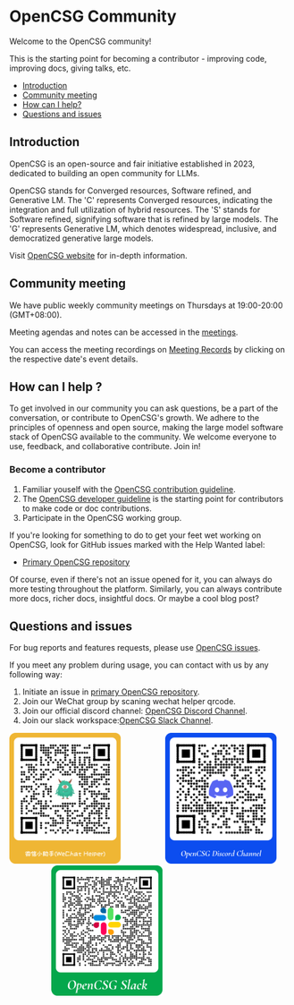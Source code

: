 # OpenCSG Community

Welcome to the OpenCSG community!

This is the starting point for becoming a contributor - improving code, improving docs, giving talks, etc.

- [Introduction](#introduction)
- [Community meeting](#community-meeting)
- [How can I help?](#how-can-i-help-)
- [Questions and issues](#questions-and-issues)

## Introduction

OpenCSG is an open-source and fair initiative established in 2023, dedicated to building an open community for LLMs.

OpenCSG stands for Converged resources, Software refined, and Generative LM. The 'C' represents Converged resources, indicating the integration and full utilization of hybrid resources. The 'S' stands for Software refined, signifying software that is refined by large models. The 'G' represents Generative LM, which denotes widespread, inclusive, and democratized generative large models.

Visit [OpenCSG website](https://opencsg.com/) for in-depth information.


## Community meeting

We have public weekly community meetings on Thursdays at 19:00-20:00 (GMT+08:00).

Meeting agendas and notes can be accessed in the [meetings](./meetings).

You can access the meeting recordings on [Meeting Records](https://opencsg-china.feishu.cn/drive/folder/GHNafC2melP8k3dxML1c8N7sntc?from=from_copylink) by clicking on the respective date's event details.

## How can I help ?

To get involved in our community you can ask questions, be a part of the conversation, or contribute to OpenCSG's growth.
We adhere to the principles of openness and open source, making the large model software stack of OpenCSG available to the community. We welcome everyone to use, feedback, and collaborative contribute. Join in!

### Become a contributor
1. Familiar youself with the [OpenCSG contribution guideline](./guidelines/CONTRIBUTING_en.md).
2. The [OpenCSG developer guideline](./guidelines/dev_guide.md) is the starting point for contributors to make code or doc contributions.
3. Participate in the OpenCSG working group.

If you're looking for something to do to get your feet wet working on OpenCSG, look for GitHub issues
marked with the Help Wanted label:

- [Primary OpenCSG repository](https://github.com/OpenCSGs/csghub/issues)

Of course, even if there's not an issue opened for it, you can always do more
testing throughout the platform. Similarly, you can always contribute more docs, richer docs,
insightful docs. Or maybe a cool blog post?

## Questions and issues

For bug reports and features requests, please use [OpenCSG issues](https://github.com/OpenCSGs/csghub/issues).

If you meet any problem during usage, you can contact with us by any following way:
1. Initiate an issue in [primary OpenCSG repository](https://github.com/OpenCSGs/csghub/issues).
2. Join our WeChat group by scaning wechat helper qrcode.
3. Join our official discord channel: [OpenCSG Discord Channel](https://discord.gg/bXnu4C9BkR).
4. Join our slack workspace:[OpenCSG Slack Channel](https://join.slack.com/t/opencsghq/shared_invite/zt-2fmtem7hs-s_RmMeoOIoF1qzslql2q~A).
<div style="display:inline-block">
<img src="./images/wechat-assistant-new.png" width='200'>
&nbsp;&nbsp;&nbsp;&nbsp;&nbsp;&nbsp;&nbsp;&nbsp;&nbsp;&nbsp;&nbsp;&nbsp;&nbsp;&nbsp;&nbsp;&nbsp;&nbsp;&nbsp;
<img src="./images/discord-qrcode.png" width='200'>
  &nbsp;&nbsp;&nbsp;&nbsp;&nbsp;&nbsp;&nbsp;&nbsp;&nbsp;&nbsp;&nbsp;&nbsp;&nbsp;&nbsp;&nbsp;&nbsp;&nbsp;&nbsp;
<img src="./images/slack-qrcode.png" width='200'>
</div>
